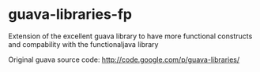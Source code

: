 guava-libraries-fp
==================

Extension of the excellent guava library to have more functional constructs and compability with the functionaljava library

Original guava source code:
http://code.google.com/p/guava-libraries/


